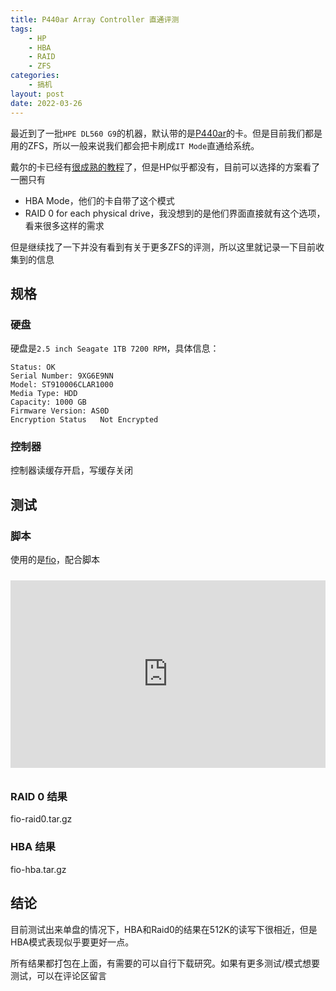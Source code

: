 ```yaml
---
title: P440ar Array Controller 直通评测
tags: 
    - HP
    - HBA
    - RAID
    - ZFS
categories:
    - 搞机
layout: post
date: 2022-03-26
---
```


最近到了一批`HPE DL560 G9`的机器，默认带的是[P440ar](https://support.hpe.com/hpesc/public/docDisplay?docId=emr_na-c04496202)的卡。但是目前我们都是用的ZFS，所以一般来说我们都会把卡刷成`IT Mode`直通给系统。  

戴尔的卡已经有[很成熟的教程](https://fohdeesha.com/docs/index.html)了，但是HP似乎都没有，目前可以选择的方案看了一圈只有

- HBA Mode，他们的卡自带了这个模式
- RAID 0 for each physical drive，我没想到的是他们界面直接就有这个选项，看来很多这样的需求

但是继续找了一下并没有看到有关于更多ZFS的评测，所以这里就记录一下目前收集到的信息

## 规格

### 硬盘

硬盘是`2.5 inch Seagate 1TB 7200 RPM`，具体信息：

```
Status: OK
Serial Number: 9XG6E9NN
Model: ST910006CLAR1000
Media Type: HDD
Capacity: 1000 GB
Firmware Version: AS0D
Encryption Status	Not Encrypted
```

### 控制器

控制器读缓存开启，写缓存关闭

## 测试

### 脚本

使用的是[fio](https://github.com/axboe/fio)，配合脚本  

<iframe class="gist-iframe" src="https://gist.github.com/sennajox/3667757.pibb"></iframe>

### RAID 0 结果

<a :href="raid0">fio-raid0.tar.gz</a>

### HBA 结果

<a :href="hba">fio-hba.tar.gz</a>

## 结论

目前测试出来单盘的情况下，HBA和Raid0的结果在512K的读写下很相近，但是HBA模式表现似乎要更好一点。

所有结果都打包在上面，有需要的可以自行下载研究。如果有更多测试/模式想要测试，可以在评论区留言

<script>
export default {
    data () {
        return {
            raid0: require("../_assets/file/p440ar-ctrl-benchmark/fio-raid0.tar.gz"),
            hba: require("../_assets/file/p440ar-ctrl-benchmark/fio-hba.tar.gz"),
        }
    },
}
</script>

<style scoped>
.gist-iframe {
    width: 100%;
    min-height: 300px;
    margin: 10px 0 10px 0;
    border: transparent;
}
</style>